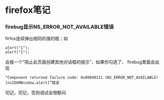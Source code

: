 firefox笔记
==========

### firebug显示NS\_ERROR\_NOT\_AVAILABLE错误

firfox连续弹出相同的值的框；如

    alert("1");
    alert("1");

会报一个“阻止此页面创建其他对话框的提示”，如果你勾选了， firebug里面会出现

    “Component returned failure code: 0x80040111 (NS_ERROR_NOT_AVAILABLE) [nsIDOMWindow.alert]”错误

切记，切记，否则调试会很郁闷

